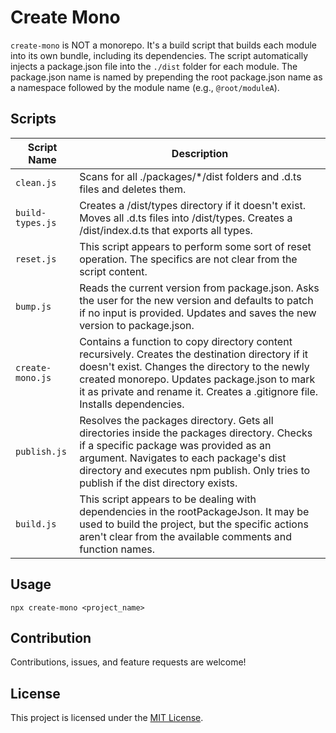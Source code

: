 # Create Mono

`create-mono` is NOT a monorepo. It's a build script that builds each module into its own bundle, including its dependencies. The script automatically injects a package.json file into the `./dist` folder for each module. The package.json name is named by prepending the root package.json name as a namespace followed by the module name (e.g., `@root/moduleA`).

## Scripts

| Script Name      | Description                                                                                                                                                                                                                                                                        |
| ---------------- | ---------------------------------------------------------------------------------------------------------------------------------------------------------------------------------------------------------------------------------------------------------------------------------- |
| `clean.js`       | Scans for all ./packages/\*/dist folders and .d.ts files and deletes them.                                                                                                                                                                                                         |
| `build-types.js` | Creates a /dist/types directory if it doesn't exist. Moves all .d.ts files into /dist/types. Creates a /dist/index.d.ts that exports all types.                                                                                                                                    |
| `reset.js`       | This script appears to perform some sort of reset operation. The specifics are not clear from the script content.                                                                                                                                                                  |
| `bump.js`        | Reads the current version from package.json. Asks the user for the new version and defaults to patch if no input is provided. Updates and saves the new version to package.json.                                                                                                   |
| `create-mono.js` | Contains a function to copy directory content recursively. Creates the destination directory if it doesn't exist. Changes the directory to the newly created monorepo. Updates package.json to mark it as private and rename it. Creates a .gitignore file. Installs dependencies. |
| `publish.js`     | Resolves the packages directory. Gets all directories inside the packages directory. Checks if a specific package was provided as an argument. Navigates to each package's dist directory and executes npm publish. Only tries to publish if the dist directory exists.            |
| `build.js`       | This script appears to be dealing with dependencies in the rootPackageJson. It may be used to build the project, but the specific actions aren't clear from the available comments and function names.                                                                             |

## Usage

```
npx create-mono <project_name>
```

## Contribution

Contributions, issues, and feature requests are welcome!

## License

This project is licensed under the [MIT License](LICENSE).

